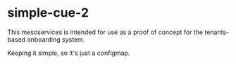 # simple-cue-2

This mesoservices is intended for use as a proof of concept for the tenants-based onboarding system.

Keeping it simple, so it's just a configmap.
